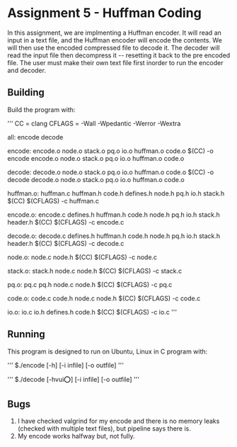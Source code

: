# Assignment 5 - Huffman Coding

In this assignment, we are implmenting a Huffman encoder. It will read an input in a text file, and the Huffman encoder will encode the contents.
We will then use the encoded compressed file to decode it. The decoder will read the input file then decompress it -- resetting it back to the pre encoded file. The user must make their own text file first inorder to run the encoder and decoder.
  
## Building

Build the program with:

'''
CC = clang
CFLAGS = -Wall -Wpedantic -Werror -Wextra

all: encode decode

encode: encode.o node.o stack.o pq.o io.o huffman.o code.o
        $(CC) -o encode encode.o node.o stack.o pq.o io.o huffman.o code.o

decode: decode.o node.o stack.o pq.o io.o huffman.o code.o
        $(CC) -o decode decode.o node.o stack.o pq.o io.o huffman.o code.o

huffman.o:  huffman.c huffman.h code.h defines.h node.h pq.h io.h stack.h
        $(CC) $(CFLAGS) -c huffman.c

encode.o: encode.c defines.h huffman.h code.h node.h pq.h io.h stack.h header.h
        $(CC) $(CFLAGS) -c encode.c

decode.o: decode.c defines.h huffman.h code.h node.h pq.h io.h stack.h header.h
        $(CC) $(CFLAGS) -c decode.c

node.o: node.c node.h
        $(CC) $(CFLAGS) -c node.c

stack.o: stack.h node.c node.h
        $(CC) $(CFLAGS) -c stack.c

pq.o: pq.c pq.h node.c node.h
        $(CC) $(CFLAGS) -c pq.c

code.o: code.c code.h node.c node.h
        $(CC) $(CFLAGS) -c code.c

io.o: io.c io.h defines.h code.h
        $(CC) $(CFLAGS) -c io.c
'''

## Running

This program is designed to run on Ubuntu, Linux in C program with:

'''
$./encode [-h] [-i infile] [-o outfile]
'''

'''
$./decode [-hvui:o:] [-i infile] [-o outfile]
'''

## Bugs
1.
	I have checked valgrind for my encode and there is no memory leaks (checked with multiple text files), but pipeline says there is.
2.
	My encode works halfway but, not fully.
